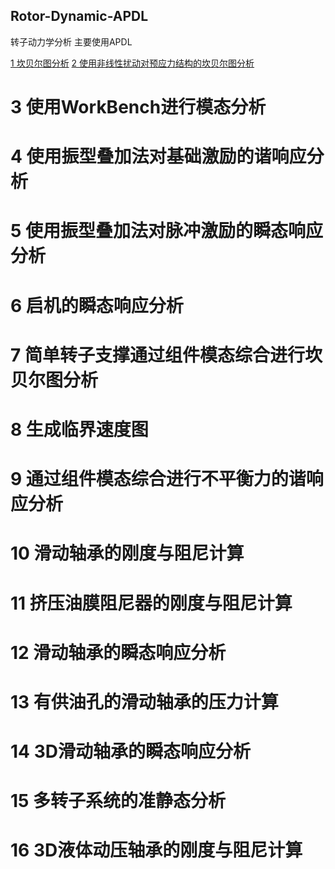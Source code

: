 ## Rotor-Dynamic-APDL
转子动力学分析  主要使用APDL

[1 坎贝尔图分析](https://github.com/leslielee619/Rotor-Dynamic-APDL/tree/master/%E5%9D%8E%E8%B4%9D%E5%B0%94%E5%9B%BE%E5%88%86%E6%9E%90)
[2 使用非线性扰动对预应力结构的坎贝尔图分析]()
# 3 使用WorkBench进行模态分析
# 4 使用振型叠加法对基础激励的谐响应分析
# 5 使用振型叠加法对脉冲激励的瞬态响应分析
# 6 启机的瞬态响应分析
# 7 简单转子支撑通过组件模态综合进行坎贝尔图分析
# 8 生成临界速度图
# 9 通过组件模态综合进行不平衡力的谐响应分析
# 10 滑动轴承的刚度与阻尼计算
# 11 挤压油膜阻尼器的刚度与阻尼计算
# 12 滑动轴承的瞬态响应分析
# 13 有供油孔的滑动轴承的压力计算
# 14 3D滑动轴承的瞬态响应分析
# 15 多转子系统的准静态分析
# 16 3D液体动压轴承的刚度与阻尼计算
